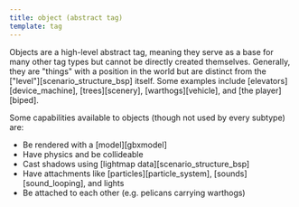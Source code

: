 ```yaml
---
title: object (abstract tag)
template: tag
---
```


Objects are a high-level abstract tag, meaning they serve as a base for many other tag types but cannot be directly created themselves. Generally, they are "things" with a position in the world but are distinct from the ["level"][scenario_structure_bsp] itself. Some examples include [elevators][device_machine], [trees][scenery], [warthogs][vehicle], and [the player][biped].

Some capabilities available to objects (though not used by every subtype) are:

* Be rendered with a [model][gbxmodel]
* Have physics and be collideable
* Cast shadows using [lightmap data][scenario_structure_bsp]
* Have attachments like [particles][particle_system], [sounds][sound_looping], and lights
* Be attached to each other (e.g. pelicans carrying warthogs)
